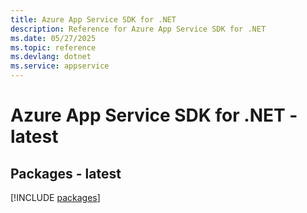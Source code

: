 ```yaml
---
title: Azure App Service SDK for .NET
description: Reference for Azure App Service SDK for .NET
ms.date: 05/27/2025
ms.topic: reference
ms.devlang: dotnet
ms.service: appservice
---
```

# Azure App Service SDK for .NET - latest
## Packages - latest
[!INCLUDE [packages](app-service-index.md)]
